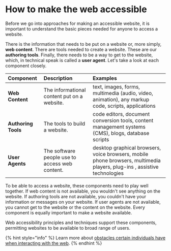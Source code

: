 # How to make the web accessible

Before we go into approaches for making an accessible website, it is important to understand the basic pieces needed for anyone to access a website.

There is the information that needs to be put on a website or, more simply, **web content**. There are tools needed to create a website. These are our **authoring tools**. Finally, there needs to be a way to get to the website, which, in technical speak is called a **user agent**. Let's take a look at each component closely.

| Component | Description | Examples |
| :--- | :--- | :--- |
| **Web Content** | The informational content put on a website. | text, images, forms, multimedia \(audio, video, animation\), any markup code, scripts, applications |
| **Authoring Tools** | The tools to build a website. | code editors, document conversion tools, content management systems \(CMS\), blogs, database scripts |
| **User Agents** | The software people use to access web content. | desktop graphical browsers, voice browsers, mobile phone browsers, multimedia players, plug-ins , assistive technologies |

To be able to access a website, these components need to play well together. If web content is not available, you wouldn't see anything on the website. If authoring tools are not available, you couldn't have your information or messages on your website. If user agents are not available, you cannot get to the website or the content on the website. Every component is equally important to make a website available.

Web accessibility principles and techniques support these components, permitting websites to be available to broad range of users.

{% hint style="info" %}
Learn more about [obstacles certain individuals have when interacting with the web](global-obstacles/).
{% endhint %}

